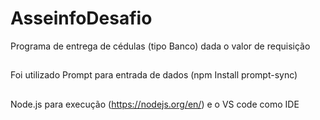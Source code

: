 # AsseinfoDesafio
Programa de entrega de cédulas (tipo Banco) dada o valor de requisição
##
Foi utilizado Prompt para entrada de dados (npm Install prompt-sync)
##
Node.js para execução (https://nodejs.org/en/)
e o VS code como IDE
